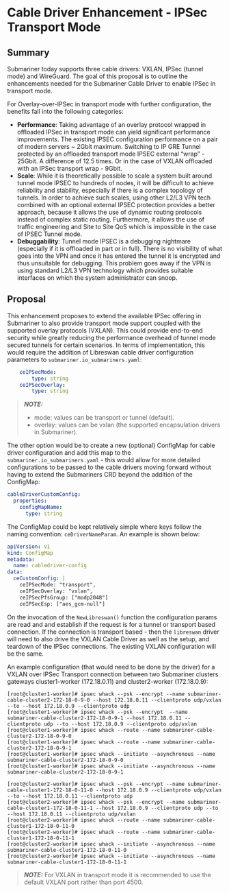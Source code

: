 
# Cable Driver Enhancement - IPSec Transport Mode

## Summary

Submariner today supports three cable drivers: VXLAN, IPSec (tunnel mode) and WireGuard. The
goal of this proposal is to outline the enhancements needed for the Submariner
Cable Driver to enable IPSec in transport mode.

For Overlay-over-IPSec in transport mode with further configuration, the benefits fall into the
following categories:

* **Performance**: Taking advantage of an overlay protocol wrapped in offloaded IPSec in transport mode can
yield significant performance improvements. The existing IPSEC configuration performance on a pair of modern
servers ~ 2Gbit maximum. Switching to IP GRE Tunnel protected by an offloaded transport mode IPSEC external
“wrap” - 25Gbit. A difference of 12.5 times. Or in the case of VXLAN offloaded with an IPSec transport wrap - 9Gbit.
* **Scale**: While it is theoretically possible to scale a system built around tunnel mode IPSEC to hundreds of nodes,
it will be difficult to achieve reliability and stability, especially if there is a complex topology of tunnels. In
order to achieve such scales, using other L2/L3 VPN tech combined with an optional external IPSEC protection provides
a better approach, because it allows the use of dynamic routing protocols instead of complex static routing. Furthermore,
it allows the use of traffic engineering and Site to Site QoS which is impossible in the case of IPSEC Tunnel mode.
* **Debuggability**: Tunnel mode IPSEC is a debugging nightmare (especially if it is offloaded in part or in full). There
is no visibility of what goes into the VPN and once it has entered the tunnel it is encrypted and thus unsuitable for debugging.
This problem goes away if the VPN is using standard L2/L3 VPN technology which provides suitable interfaces on which the system
administrator can snoop.

## Proposal

This enhancement proposes to extend the available IPSec offering in Submariner to also provide
transport mode support coupled with the supported overlay protocols (VXLAN). This
could provide end-to-end security while greatly reducing the performance overhead of tunnel mode
secured tunnels for certain scenarios. In terms of implementation, this would require the addition
of Libreswan cable driver configuration parameters to `submariner.io_submariners.yaml`:

```yaml
    ceIPSecMode:
        type: string
    ceIPSecOverlay:
        type: string
```

> **_NOTE:_**
>
> * mode: values can be transport or tunnel (default).
> * overlay: values can be vxlan (the supported encapsulation drivers in Submariner).

The other option would be to create a new (optional) ConfigMap for cable driver configuration and
add this map to the `submariner.io_submariners.yaml` - this would allow for more detailed
configurations to be passed to the cable drivers moving forward without having to extend
the Submariners CRD beyond the addition of the ConfigMap:

```yaml
cableDriverCustomConfig:
  properties:
    configMapName:
      type: string
```

The ConfigMap could be kept relatively simple where keys follow the naming convention:
`ceDriverNameParam`. An example is shown below:

```yaml
apiVersion: v1
kind: ConfigMap
metadata:
  name: cabledriver-config
data:
  ceCustomConfig: |
    ceIPSecMode: "transport",
    ceIPSecOverlay: "vxlan",
    ceIPSecPfsGroup: ["modp2048"]
    ceIPSecEsp: ["aes_gcm-null"]
```

On the invocation of the `NewLibreswan()` function the configuration params
are read and and establish if the request is for a tunnel or transport based
connection. If the connection is transport based - then the `libreswan` driver
will need to also drive the VXLAN Cable Driver as well as the setup, and
teardown of the IPSec connections. The existing VXLAN configuration will be the
same.

An example configuration (that would need to be done by the driver) for a VXLAN over
IPSec Transport connection between two Submariner clusters gateways cluster1-worker
(172.18.0.11) and cluster2-worker (172.18.0.9):

<!-- markdownlint-disable line-length -->
```console
[root@cluster1-worker]# ipsec whack --psk --encrypt --name submariner-cable-cluster2-172-18-0-9-0 --host 172.18.0.11 --clientproto udp/vxlan --to --host 172.18.0.9 --clientproto udp 
[root@cluster1-worker]# ipsec whack --psk --encrypt  --name submariner-cable-cluster2-172-18-0-9-1 --host 172.18.0.11 --clientproto udp --to --host 172.18.0.9 --clientproto udp/vxlan
[root@cluster1-worker]# ipsec whack --route --name submariner-cable-cluster2-172-18-0-9-0
[root@cluster1-worker]# ipsec whack --route --name submariner-cable-cluster2-172-18-0-9-1
[root@cluster1-worker]# ipsec whack --initiate --asynchronous --name submariner-cable-cluster2-172-18-0-9-0
[root@cluster1-worker]# ipsec whack --initiate --asynchronous --name submariner-cable-cluster2-172-18-0-9-1
```

```console
[root@cluster2-worker]# ipsec whack --psk --encrypt --name submariner-cable-cluster1-172-18-0-11-0 --host 172.18.0.9 --clientproto udp/vxlan --to --host 172.18.0.11 --clientproto udp 
[root@cluster2-worker]# ipsec whack --psk --encrypt --name submariner-cable-cluster1-172-18-0-11-1 --host 172.18.0.9 --clientproto udp --to --host 172.18.0.11 --clientproto udp/vxlan
[root@cluster2-worker]# ipsec whack --route --name submariner-cable-cluster1-172-18-0-11-0
[root@cluster2-worker]# ipsec whack --route --name submariner-cable-cluster1-172-18-0-11-1
[root@cluster2-worker]# ipsec whack --initiate --asynchronous --name submariner-cable-cluster1-172-18-0-11-0
[root@cluster2-worker]# ipsec whack --initiate --asynchronous --name submariner-cable-cluster1-172-18-0-11-1
```
<!-- markdownlint-enable line-length -->

> **_NOTE:_** For VXLAN in transport mode it is recommended to use the default VXLAN port rather than port 4500.
